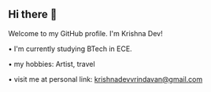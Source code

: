 ##  Hi there 👋

Welcome to my GitHub profile. I'm Krishna Dev!

• I'm currently studying BTech in ECE.

• my hobbies: Artist, travel 

• visit me at personal link: krishnadevvrindavan@gmail.com

